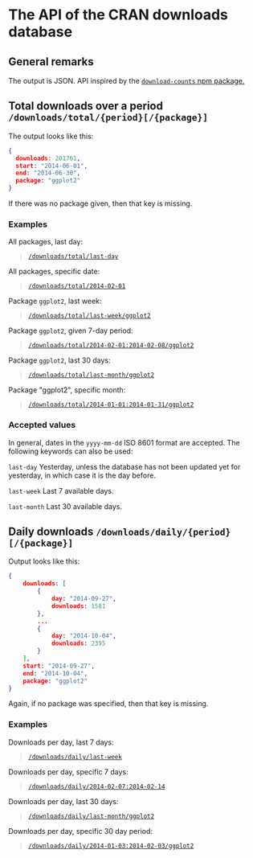
# The API of the CRAN downloads database

## General remarks

The output is JSON. API inspired by the
[`download-counts` npm package.](https://github.com/npm/download-counts)

## Total downloads over a period `/downloads/total/{period}[/{package}]`

The output looks like this:

```json
{
  downloads: 201761,
  start: "2014-06-01",
  end: "2014-06-30",
  package: "ggplot2"
}
```

If there was no package given, then that key is missing.

### Examples

All packages, last day:

> [`/downloads/total/last-day`](http://cranlogs.r-pkg.org/downloads/total/last-day)

All packages, specific date:

> [`/downloads/total/2014-02-01`](http://cranlogs.r-pkg.org/downloads/total/2014-02-01)


Package `ggplot2`, last week:

> [`/downloads/total/last-week/ggplot2`](http://cranlogs.r-pkg.org/downloads/total/last-week/ggplot2)


Package `ggplot2`, given 7-day period:

> [`/downloads/total/2014-02-01:2014-02-08/ggplot2`](http://cranlogs.r-pkg.org/downloads/total/2014-02-01:2014-02-08/ggplot2)


Package `ggplot2`, last 30 days:

> [`/downloads/total/last-month/ggplot2`](http://cranlogs.r-pkg.org/downloads/total/last-month/ggplot2)


Package "ggplot2", specific month:

> [`/downloads/total/2014-01-01:2014-01-31/ggplot2`](http://cranlogs.r-pkg.org/downloads/total/2014-01-01:2014-01-31/ggplot2)


### Accepted values

In general, dates in the `yyyy-mm-dd` ISO 8601 format are
accepted. The following keywords can also be used:

`last-day` Yesterday, unless the database has not been updated yet for yesterday,
in which case it is the day before.

`last-week` Last 7 available days.

`last-month` Last 30 available days.

## Daily downloads `/downloads/daily/{period}[/{package}]`

Output looks like this:

```json
{
    downloads: [
        {
            day: "2014-09-27",
            downloads: 1581
        },
        ...
        {
            day: "2014-10-04",
            downloads: 2395
        }
    ],
    start: "2014-09-27",
    end: "2014-10-04",
    package: "ggplot2"
}
```

Again, if no package was specified, then that key is missing.

### Examples

Downloads per day, last 7 days:

> [`/downloads/daily/last-week`](http://cranlogs.r-pkg.org/downloads/daily/last-week)


Downloads per day, specific 7 days:

> [`/downloads/daily/2014-02-07:2014-02-14`](http://cranlogs.r-pkg.org/downloads/daily/2014-02-07:2014-02-14)


Downloads per day, last 30 days:

> [`/downloads/daily/last-month/ggplot2`](http://cranlogs.r-pkg.org/downloads/daily/last-month/ggplot2)


Downloads per day, specific 30 day period:

> [`/downloads/daily/2014-01-03:2014-02-03/ggplot2`](http://cranlogs.r-pkg.org/downloads/daily/2014-01-03:2014-02-03/ggplot2)
